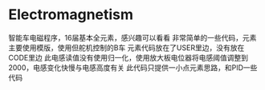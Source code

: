# Electromagnetism
智能车电磁程序，16届基本全元素，感兴趣可以看看
非常简单的一些代码，元素主要使用模版，使用但舵机控制的B车
元素代码放在了USER里边，没有放在CODE里边
此电感读值没有使用归一化，使用放大板电位器将电感阈值调整到2000，电感变化快慢与电感高度有关
此代码只提供一小点元素思路，和PID一些代码
